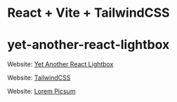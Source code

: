 # React + Vite + TailwindCSS 
# yet-another-react-lightbox

Website: [Yet Another React Lightbox](https://yet-another-react-lightbox.com/)

Website: [TailwindCSS](https://tailwindcss.com/)

Website: [Lorem Picsum](https://picsum.photos/)


